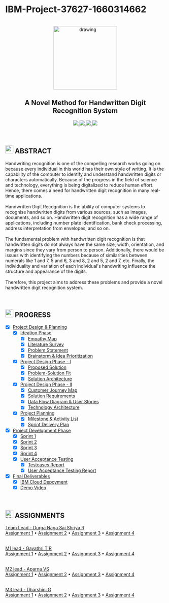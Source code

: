 # IBM-Project-37627-1660314662

<br>
<div align="center">
  <img src="https://upload.wikimedia.org/wikipedia/commons/5/51/IBM_logo.svg" align="center" alt="drawing" width="200" />
  <h2 align="center">A Novel Method for Handwritten Digit Recognition System</h2>
</div>


<p align="center">
  <a href="https://www.python.org/">
    <img src="https://img.shields.io/badge/python-ff2626.svg?style=for-the-badge&logo=python&logoColor=white">
  </a>
  <a href="https://flask.palletsprojects.com/">
    <img src="https://img.shields.io/badge/flask-000000.svg?style=for-the-badge&logo=flask&logoColor=white">
  </a>
  <a href="https://pandas.pydata.org/">
    <img src="https://img.shields.io/badge/pandas-150458.svg?style=for-the-badge&logo=pandas&logoColor=white">
  </a>
  <a href="https://www.tensorflow.org/">
    <img src="https://img.shields.io/badge/Tensorflow-ff7626.svg?style=for-the-badge&logo=Tensorflow&logoColor=white">
  </a>
</p>
<br>


<h2>
  <img src="https://raw.githubusercontent.com/Tarikul-Islam-Anik/Animated-Fluent-Emojis/master/Emojis/Travel%20and%20places/Star.png" width="25" height="25" />
  ABSTRACT
</h2>

<p>Handwriting recognition is one of the compelling research works going on because every individual in this   world has their own style of writing. It is the capability of the computer to identify and understand handwritten digits or characters automatically. Because of the progress in the field of science and technology, everything is being digitalized to reduce human effort. Hence, there comes a need for handwritten digit recognition in many real-time applications.<br><br>
  Handwritten Digit Recognition is the ability of computer systems to recognise handwritten digits from various
  sources, such as images, documents, and so on. Handwritten digit recognition has a wide range of applications,
  including number plate identification, bank check processing, address interpretation from envelopes, and so
  on.<br><br>
  The fundamental problem with handwritten digit recognition is that handwritten digits do not always have the same
  size, width, orientation, and margins since they vary from person to person. Additionally, there would be issues with
  identifying the numbers because of similarities between numerals like 1 and 7, 5 and 6, 3 and 8, 2 and 5, 2 and 7,
  etc. Finally, the individuality and variation of each individual's handwriting influence the structure and appearance
  of the digits.<br><br>
  Therefore, this project aims to address these problems and provide a novel handwritten digit recognition system.</p>
<br>


<h2>
  <img src="https://raw.githubusercontent.com/Tarikul-Islam-Anik/Animated-Fluent-Emojis/master/Emojis/Travel%20and%20places/Fire.png" width="25" height="25" />
  PROGRESS
</h2>

- [x] [Project Design & Planning](https://github.com/IBM-EPBL/IBM-Project-37627-1660314662/tree/main/Project%20Design%20%26%20Planning)
  - [x] [Ideation Phase](https://github.com/IBM-EPBL/IBM-Project-37627-1660314662/tree/main/Project%20Design%20%26%20Planning/Ideation%20Phase)
    - [x] [Empathy Map](https://github.com/IBM-EPBL/IBM-Project-37627-1660314662/blob/main/Project%20Design%20%26%20Planning/Ideation%20Phase/empathymap.pdf)
    - [x] [Literature Survey](https://github.com/IBM-EPBL/IBM-Project-37627-1660314662/blob/main/Project%20Design%20%26%20Planning/Ideation%20Phase/LITERATURE%20REVIEW.docx)
    - [x] [Problem Statement](https://github.com/IBM-EPBL/IBM-Project-37627-1660314662/blob/main/Project%20Design%20%26%20Planning/Ideation%20Phase/PROBLEM%20STATEMENT.docx)
    - [x] [Brainstorm & Idea Prioritization](https://github.com/IBM-EPBL/IBM-Project-37627-1660314662/blob/main/Project%20Design%20%26%20Planning/Ideation%20Phase/brainstorming.pdf)
  - [x] [Project Design Phase - I](https://github.com/IBM-EPBL/IBM-Project-37627-1660314662/tree/main/Project%20Design%20%26%20Planning/Project%20Design%20Phase%201)
    - [x] [Proposed Solution](https://github.com/IBM-EPBL/IBM-Project-37627-1660314662/blob/main/Project%20Design%20%26%20Planning/Project%20Design%20Phase%201/proposed%20solution%20.docx)
    - [x] [Problem-Solution Fit](https://github.com/IBM-EPBL/IBM-Project-37627-1660314662/blob/main/Project%20Design%20%26%20Planning/Project%20Design%20Phase%201/problem%20solution%20fit.pdf)
    - [x] [Solution Architecture](https://github.com/IBM-EPBL/IBM-Project-37627-1660314662/blob/main/Project%20Design%20%26%20Planning/Project%20Design%20Phase%201/SOLUTION%20ARCHITECTURE.docx)
  - [x] [Project Design Phase - II](https://github.com/IBM-EPBL/IBM-Project-37627-1660314662/tree/main/Project%20Design%20%26%20Planning/Project%20Design%20Phase%20II)
    - [x] [Customer Journey Map](https://github.com/IBM-EPBL/IBM-Project-37627-1660314662/blob/main/Project%20Design%20%26%20Planning/Project%20Design%20Phase%20II/customer%20journey%20map.pdf)
    - [x] [Solution Requirements](https://github.com/IBM-EPBL/IBM-Project-37627-1660314662/blob/main/Project%20Design%20%26%20Planning/Project%20Design%20Phase%20II/solution%20requirement.docx)
    - [x] [Data Flow Diagram & User Stories](https://github.com/IBM-EPBL/IBM-Project-37627-1660314662/blob/main/Project%20Design%20%26%20Planning/Project%20Design%20Phase%20II/Dataflow%20diagrams%20and%20user%20stories.docx)
    - [x] [Technology Architecture](https://github.com/IBM-EPBL/IBM-Project-37627-1660314662/blob/main/Project%20Design%20%26%20Planning/Project%20Design%20Phase%20II/Technology%20Architecture.docx)
  - [x] [Project Planning](https://github.com/IBM-EPBL/IBM-Project-37627-1660314662/tree/main/Project%20Design%20%26%20Planning/Project%20Planning)
    - [x] [Milestone & Activity List](https://github.com/IBM-EPBL/IBM-Project-37627-1660314662/blob/main/Project%20Design%20%26%20Planning/Project%20Planning/Milestone%20and%20activity%20list.docx)
    - [x] [Sprint Delivery Plan](https://github.com/IBM-EPBL/IBM-Project-37627-1660314662/blob/main/Project%20Design%20%26%20Planning/Project%20Planning/Sprint%20Delivery%20Plan.docx)
- [x] [Project Development Phase](https://github.com/IBM-EPBL/IBM-Project-37627-1660314662/tree/main/Project%20Development%20Phase)
  - [x] [Sprint 1](https://github.com/IBM-EPBL/IBM-Project-37627-1660314662/tree/main/Project%20Development%20Phase/Sprint%201)
  - [x] [Sprint 2](https://github.com/IBM-EPBL/IBM-Project-37627-1660314662/tree/main/Project%20Development%20Phase/Sprint%202)
  - [x] [Sprint 3](https://github.com/IBM-EPBL/IBM-Project-37627-1660314662/tree/main/Project%20Development%20Phase/Sprint%203)
  - [x] [Sprint 4](https://github.com/IBM-EPBL/IBM-Project-37627-1660314662/tree/main/Project%20Development%20Phase/Sprint%204)
  - [x] [User Acceptance Testing](https://github.com/IBM-EPBL/IBM-Project-37627-1660314662/tree/main/Project%20Development%20Phase/User%20Acceptance%20Testing)
    - [x] [Testcases Report](https://github.com/IBM-EPBL/IBM-Project-37627-1660314662/blob/main/Project%20Development%20Phase/User%20Acceptance%20Testing/Testcases%20Report.pdf)
    - [x] [User Acceptance Testing Report](https://github.com/IBM-EPBL/IBM-Project-37627-1660314662/blob/main/Project%20Development%20Phase/User%20Acceptance%20Testing/User_Acceptance_Testing%20Report.pdf)
- [x] [Final Deliverables](https://github.com/IBM-EPBL/IBM-Project-37627-1660314662/tree/main/Final%20Deliverables)
  - [x] [IBM Cloud Depoyment](https://github.com/IBM-EPBL/IBM-Project-37627-1660314662/tree/main/Final%20Deliverables/IBM%20Cloud%20Deployment)
  - [x] [Demo Video](https://github.com/IBM-EPBL/IBM-Project-37627-1660314662/blob/main/Final%20Deliverables/demo%20video.mp4)
<br>


<h2> 
  <img src="https://raw.githubusercontent.com/Tarikul-Islam-Anik/Animated-Fluent-Emojis/master/Emojis/Travel%20and%20places/High%20Voltage.png" alt="High Voltage" width="25" height="25" /> ASSIGNMENTS
</h2>

[Team Lead - Durga Naga Sai Shriya R](https://github.com/IBM-EPBL/IBM-Project-37627-1660314662/tree/main/Assignment/team%20lead)<br>
[Assignment 1](https://github.com/IBM-EPBL/IBM-Project-37627-1660314662/blob/main/Assignment/team%20lead/assignment_1%20.ipynb) • 
[Assignment 2](https://github.com/IBM-EPBL/IBM-Project-37627-1660314662/blob/main/Assignment/team%20lead/assignment%202.ipynb) •
[Assignment 3](https://github.com/IBM-EPBL/IBM-Project-37627-1660314662/blob/main/Assignment/team%20lead/Assignment_3.ipynb) •
[Assignment 4](https://github.com/IBM-EPBL/IBM-Project-37627-1660314662/blob/main/Assignment/team%20lead/assignment%204.ipynb) <br><br>

[M1 lead - Gayathri T R](https://github.com/IBM-EPBL/IBM-Project-37627-1660314662/tree/main/Assignment/M1%20lead)<br>
[Assignment 1](https://github.com/IBM-EPBL/IBM-Project-37627-1660314662/blob/main/Assignment/M1%20lead/assignment_1%20.ipynb) • 
[Assignment 2](https://github.com/IBM-EPBL/IBM-Project-37627-1660314662/blob/main/Assignment/M1%20lead/assignment%202.ipynb) •
[Assignment 3](https://github.com/IBM-EPBL/IBM-Project-37627-1660314662/blob/main/Assignment/M1%20lead/assignment_3.ipynb) •
[Assignment 4](https://github.com/IBM-EPBL/IBM-Project-37627-1660314662/blob/main/Assignment/M1%20lead/assignment%204.ipynb) <br><br>

[M2 lead - Aparna VS](https://github.com/IBM-EPBL/IBM-Project-37627-1660314662/tree/main/Assignment/M2%20lead)<br>
[Assignment 1](https://github.com/IBM-EPBL/IBM-Project-37627-1660314662/blob/main/Assignment/M2%20lead/assignment_1%20.ipynb) • 
[Assignment 2](https://github.com/IBM-EPBL/IBM-Project-37627-1660314662/blob/main/Assignment/M2%20lead/assignment%202.ipynb) •
[Assignment 3](https://github.com/IBM-EPBL/IBM-Project-37627-1660314662/blob/main/Assignment/M2%20lead/assignment_3.ipynb) •
[Assignment 4](https://github.com/IBM-EPBL/IBM-Project-37627-1660314662/blob/main/Assignment/M2%20lead/assignment%204.ipynb) <br><br>

[M3 lead - Dharshini G](https://github.com/IBM-EPBL/IBM-Project-37627-1660314662/tree/main/Assignment/M3%20lead)<br>
[Assignment 1](https://github.com/IBM-EPBL/IBM-Project-37627-1660314662/blob/main/Assignment/M3%20lead/assignment_1%20.ipynb) • 
[Assignment 2](https://github.com/IBM-EPBL/IBM-Project-37627-1660314662/blob/main/Assignment/M3%20lead/assignment%202.ipynb) •
[Assignment 3](https://github.com/IBM-EPBL/IBM-Project-37627-1660314662/blob/main/Assignment/M3%20lead/assignment_3.ipynb) •
[Assignment 4](https://github.com/IBM-EPBL/IBM-Project-37627-1660314662/blob/main/Assignment/M3%20lead/assignment%204.ipynb) <br><br>
